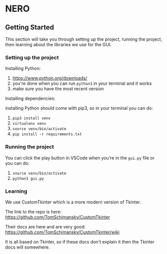 # NERO

## Getting Started

This section will take you through setting up the project, running the project, then learning about the libraries we use for the GUI.

### Setting up the project

Installing Python:

1. https://www.python.org/downloads/
2. you're done when you can run `python3` in your terminal and it works
3. make sure you have the most recent version

Installing dependencies:

installing Python should come with pip3, so in your terminal you can do:

1. `pip3 install venv`
2. `virtualenv venv`
3. `source venv/bin/activate`
4. `pip install -r requirements.txt`

### Running the project

You can click the play button in VSCode when you're in the `gui.py` file or you can do:

1. `source venv/bin/activate`
2. `python3 gui.py`

### Learning

We use CustomTkinter which is a more modern version of Tkinter. 

The link to the repo is here: https://github.com/TomSchimansky/CustomTkinter

Their docs are here and are very good: https://github.com/TomSchimansky/CustomTkinter/wiki

It is all based on Tkinter, so if these docs don't explain it then the Tkinter docs will somewhere.